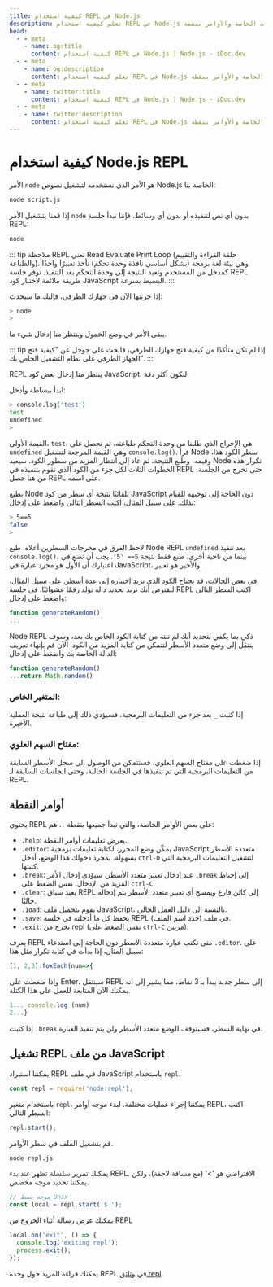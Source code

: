```yaml
---
title: كيفية استخدام REPL في Node.js
description: تعلم كيفية استخدام REPL في Node.js لاختبار الشيفرة البرمجية البسيطة بسرعة واستكشاف ميزاته، بما في ذلك وضع الأسطر المتعددة والمتغيرات الخاصة والأوامر بنقطة.
head:
  - - meta
    - name: og:title
      content: كيفية استخدام REPL في Node.js | Node.js - iDoc.dev
  - - meta
    - name: og:description
      content: تعلم كيفية استخدام REPL في Node.js لاختبار الشيفرة البرمجية البسيطة بسرعة واستكشاف ميزاته، بما في ذلك وضع الأسطر المتعددة والمتغيرات الخاصة والأوامر بنقطة.
  - - meta
    - name: twitter:title
      content: كيفية استخدام REPL في Node.js | Node.js - iDoc.dev
  - - meta
    - name: twitter:description
      content: تعلم كيفية استخدام REPL في Node.js لاختبار الشيفرة البرمجية البسيطة بسرعة واستكشاف ميزاته، بما في ذلك وضع الأسطر المتعددة والمتغيرات الخاصة والأوامر بنقطة.
---
```



# كيفية استخدام Node.js REPL

الأمر `node` هو الأمر الذي نستخدمه لتشغيل نصوص Node.js الخاصة بنا:

```bash
node script.js
```

إذا قمنا بتشغيل الأمر `node` بدون أي نص لتنفيذه أو بدون أي وسائط، فإننا نبدأ جلسة REPL:

```bash
node
```

::: tip ملاحظة
REPL تعني Read Evaluate Print Loop (حلقة القراءة والتقييم والطباعة)، وهي بيئة لغة برمجة (بشكل أساسي نافذة وحدة تحكم) تأخذ تعبيرًا واحدًا كمدخل من المستخدم وتعيد النتيجة إلى وحدة التحكم بعد التنفيذ. توفر جلسة REPL طريقة ملائمة لاختبار كود JavaScript البسيط بسرعة.
:::

إذا جربتها الآن في جهازك الطرفي، فإليك ما سيحدث:

```bash
> node
>
```

يبقى الأمر في وضع الخمول وينتظر منا إدخال شيء ما.

::: tip
إذا لم تكن متأكدًا من كيفية فتح جهازك الطرفي، فابحث على جوجل عن "كيفية فتح الجهاز الطرفي على نظام التشغيل الخاص بك".
:::

REPL ينتظر منا إدخال بعض كود JavaScript، لنكون أكثر دقة.

ابدأ ببساطة وأدخل:

```bash
> console.log('test')
test
undefined
>
```

القيمة الأولى، `test`، هي الإخراج الذي طلبنا من وحدة التحكم طباعته، ثم نحصل على `undefined` وهي القيمة المرجعة لتشغيل `console.log()`. قرأ Node سطر الكود هذا، وقيمه، وطبع النتيجة، ثم عاد إلى انتظار المزيد من سطور الكود. سيعيد Node تكرار هذه الخطوات الثلاث لكل جزء من الكود الذي نقوم بتنفيذه في REPL حتى نخرج من الجلسة. من هنا حصل REPL على اسمه.

يطبع Node تلقائيًا نتيجة أي سطر من كود JavaScript دون الحاجة إلى توجيهه للقيام بذلك. على سبيل المثال، اكتب السطر التالي واضغط على إدخال:

```bash
> 5==5
false
>
```

لاحظ الفرق في مخرجات السطرين أعلاه. طبع Node REPL `undefined` بعد تنفيذ `console.log()`، بينما من ناحية أخرى، طبع فقط نتيجة `5== '5'`. يجب أن تضع في اعتبارك أن الأول هو مجرد عبارة في JavaScript، والأخير هو تعبير.

في بعض الحالات، قد يحتاج الكود الذي تريد اختباره إلى عدة أسطر. على سبيل المثال، لنفترض أنك تريد تحديد دالة تولد رقمًا عشوائيًا، في جلسة REPL اكتب السطر التالي واضغط على إدخال:

```javascript
function generateRandom()
...
```

Node REPL ذكي بما يكفي لتحديد أنك لم تنته من كتابة الكود الخاص بك بعد، وسوف ينتقل إلى وضع متعدد الأسطر لتتمكن من كتابة المزيد من الكود. الآن قم بإنهاء تعريف الدالة الخاصة بك واضغط على إدخال:

```javascript
function generateRandom()
...return Math.random()
```


### المتغير الخاص:

إذا كتبت `_` بعد جزء من التعليمات البرمجية، فسيؤدي ذلك إلى طباعة نتيجة العملية الأخيرة.

### مفتاح السهم العلوي:

إذا ضغطت على مفتاح السهم العلوي، فستتمكن من الوصول إلى سجل الأسطر السابقة من التعليمات البرمجية التي تم تنفيذها في الجلسة الحالية، وحتى الجلسات السابقة لـ REPL.

## أوامر النقطة

يحتوي REPL على بعض الأوامر الخاصة، والتي تبدأ جميعها بنقطة `.`. هم:
- `.help`: يعرض تعليمات أوامر النقطة.
- `.editor`: يمكّن وضع المحرر، لكتابة تعليمات برمجية JavaScript متعددة الأسطر بسهولة. بمجرد دخولك هذا الوضع، أدخل `ctrl-D` لتشغيل التعليمات البرمجية التي كتبتها.
- `.break`: عند إدخال تعبير متعدد الأسطر، سيؤدي إدخال الأمر `.break` إلى إحباط المزيد من الإدخال. نفس الضغط على `ctrl-C`.
- `.clear`: يعيد سياق REPL إلى كائن فارغ ويمسح أي تعبير متعدد الأسطر يتم إدخاله حاليًا.
- `.1oad`: يقوم بتحميل ملف JavaScript، بالنسبة إلى دليل العمل الحالي.
- `.save`: يحفظ كل ما أدخلته في جلسة REPL في ملف (حدد اسم الملف).
- `.exit`: يخرج من repl (نفس الضغط على `ctrl-C` مرتين).

يعرف REPL متى تكتب عبارة متعددة الأسطر دون الحاجة إلى استدعاء `.editor`. على سبيل المثال، إذا بدأت في كتابة تكرار مثل هذا:
```javascript
[1, 2,3].foxEach(num=>{
```
وإذا ضغطت على Enter، سينتقل REPL إلى سطر جديد يبدأ بـ 3 نقاط، مما يشير إلى أنه يمكنك الآن المتابعة للعمل على هذا الكتلة.
```javascript
1... console.log (num)
2...}
```

إذا كتبت `.break` في نهاية السطر، فسيتوقف الوضع متعدد الأسطر ولن يتم تنفيذ العبارة.

## تشغيل REPL من ملف JavaScript

يمكننا استيراد REPL في ملف JavaScript باستخدام `repl`.
```javascript
const repl = require('node:repl');
```

باستخدام متغير `repl`، يمكننا إجراء عمليات مختلفة. لبدء موجه أوامر REPL، اكتب السطر التالي:
```javascript
repl.start();
```

قم بتشغيل الملف في سطر الأوامر.
```bash
node repl.js
```

يمكنك تمرير سلسلة تظهر عند بدء REPL. الافتراضي هو '>' (مع مسافة لاحقة)، ولكن يمكننا تحديد موجه مخصص.
```javascript
// موجه بنمط Unix
const local = repl.start('$ ');
```

يمكنك عرض رسالة أثناء الخروج من REPL

```javascript
local.on('exit', () => {
  console.log('exiting repl');
  process.exit();
});
```

يمكنك قراءة المزيد حول وحدة REPL في [وثائق repl](/ar/nodejs/api/repl).

